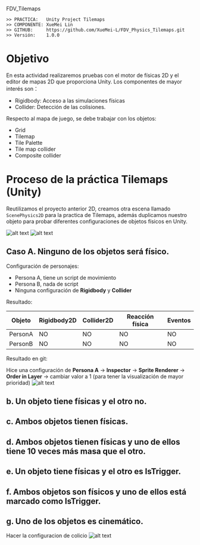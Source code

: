FDV_Tilemaps

```
>> PRACTICA:   Unity Project Tilemaps
>> COMPONENTE: XueMei Lin
>> GITHUB:     https://github.com/XueMei-L/FDV_Physics_Tilemaps.git
>> Versión:    1.0.0
```

# Objetivo
En esta actividad realizaremos pruebas con el motor de físicas 2D y el editor de mapas 2D que proporciona Unity. Los componentes de mayor interés son：

- Rigidbody: Acceso a las simulaciones físicas
- Collider: Detección de las colisiones.


Respecto al mapa de juego, se debe trabajar con los objetos:

- Grid
- Tilemap
- Tile Palette
- Tile map collider
- Composite collider
  
# Proceso de la práctica Tilemaps (Unity)

Reutilizamos el proyecto anterior 2D, creamos otra escena llamado `ScenePhysics2D` para la practica de Tilemaps, además duplicamos nuestro objeto para probar diferentes configuraciones de objetos
físicos en Unity.

![alt text](image-1.png)
![alt text](image-2.png)



## Caso A. Ninguno de los objetos será físico.
Configuración de personajes:
- Persona A, tiene un script de movimiento
- Persona B, nada de script
- Ninguna configuración de **Rigidbody** y **Collider**

Resultado:

| Objeto   | Rigidbody2D | Collider2D | Reacción física | Eventos |
|-----------|--------------|-------------|------------------|----------|
| PersonA   | NO           | NO          | NO               | NO       |
| PersonB   | NO           | NO          | NO               | NO       |

Resultado en git:

Hice una configuración de **Persona A** -> **Inspector** -> **Sprite Renderer** -> **Order in Layer** -> cambiar valor a 1 (para tener la visualización de mayor prioridad)
![alt text](image-4.png)

## b. Un objeto tiene físicas y el otro no.

## c. Ambos objetos tienen físicas.

## d. Ambos objetos tienen físicas y uno de ellos tiene 10 veces más masa que el otro.

## e. Un objeto tiene físicas y el otro es IsTrigger.

## f. Ambos objetos son físicos y uno de ellos está marcado como IsTrigger.

## g. Uno de los objetos es cinemático.

Hacer la configuracion de colicio
![alt text](image-3.png)